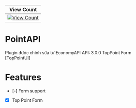 | View Count |
| :---: |
| [![View Count](http://hits.dwyl.io/ZzKino/PointAPI.svg)](http://hits.dwyl.io/ZzKino/PointAPI.svg) |

# PointAPI
Plugin được chỉnh sửa từ EconomyAPI
API: 3.0.0
TopPoint Form [TopPointUI]
# Features
 - [-] Form support
 - [X] Top Point Form
